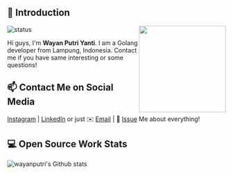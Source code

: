 ## 👋 Introduction

<!--https://user-images.githubusercontent.com/5713670/87202985-820dcb80-c2b6-11ea-9f56-7ec461c497c3.gif-->
<img align='right' src='https://octodex.github.com/images/hula_loop_octodex03.gif' width='200'>

![status](https://img.shields.io/badge/status-up-brightgreen)

Hi guys, I'm **Wayan Putri Yanti**. I am a Golang developer from Lampung, Indonesia. Contact me if you have same interesting or some questions!

## 📫 Contact Me on Social Media

[Instagram][0] | [LinkedIn][1] or just ✉️ [Email](mailto:wayanputriyanti1502@gmail.com) | 💬 [Issue](https://github.com/wayanputri/wayanputri/issues/me) Me about everything!

## 💻 Open Source Work Stats

![wayanputri's Github stats](https://github-readme-stats.vercel.app/api?username=wayanputri&show_icons=true)

<!--
**lizheming/lizheming** is a ✨ _special_ ✨ repository because its `README.md` (this file) appears on your GitHub profile.

Here are some ideas to get you started:

- 🔭 I’m currently working on ...
- 🌱 I’m currently learning ...
- 👯 I’m looking to collaborate on ...
- 🤔 I’m looking for help with ...
- 💬 Ask me about ...
- 📫 How to reach me: ...
- 😄 Pronouns: ...
- ⚡ Fun fact: ...
-->

[0]: https://instagram.com/putriwayan874?igshid=OGQ5ZDc2ODk2ZA==
[1]: https://www.linkedin.com/in/wayan-putri-yanti-794532231
[2]: https://segmentfault.com/u/lizheming
[3]: https://www.v2ex.com/member/lizheming
